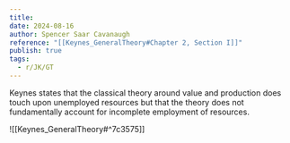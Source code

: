 ```yaml
---
title: 
date: 2024-08-16
author: Spencer Saar Cavanaugh
reference: "[[Keynes_GeneralTheory#Chapter 2, Section I]]"
publish: true
tags:
  - r/JK/GT
---
```


Keynes states that the classical theory around value and production does touch upon unemployed resources but that the theory does not fundamentally account for incomplete employment of resources.


![[Keynes_GeneralTheory#^7c3575]]